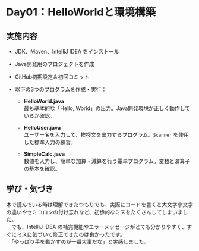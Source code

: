 # Day01：HelloWorldと環境構築

## 実施内容
- JDK、Maven、IntelliJ IDEA をインストール
- Java開発用のプロジェクトを作成
- GitHub初期設定＆初回コミット
- 以下の3つのプログラムを作成・実行：

  - **HelloWorld.java**  
    最も基本的な「Hello, World」の出力。Java開発環境が正しく動作しているか確認。

  - **HelloUser.java**  
    ユーザー名を入力して、挨拶文を出力するプログラム。`Scanner` を使用した標準入力の練習。

  - **SimpleCalc.java**  
    数値を入力し、簡単な加算・減算を行う電卓プログラム。変数と演算子の基本を確認。

## 学び・気づき
本で読んでいる時は理解できたつもりでも、実際にコードを書くと大文字小文字の違いやセミコロンの付け忘れなど、初歩的なミスをたくさんしてしまいました。  
　でも、IntelliJ IDEA の補完機能やエラーメッセージがとても分かりやすく、すぐにミスに気づいて修正できたのは良かったです。  
　「やっぱり手を動かすのが一番大事だな」と実感しました。
